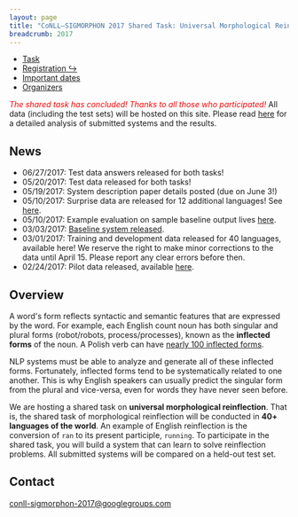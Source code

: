 ```yaml
---
layout: page
title: "CoNLL–SIGMORPHON 2017 Shared Task: Universal Morphological Reinflection"
breadcrumb: 2017
---
```


- [Task](task)
- [Registration ↪](https://docs.google.com/forms/d/1cJ9c0o8WfZCBU4QWGiWYnLoKIedjlZWlVGXob-MH4c4/closedform)
- [Important dates](dates)
- [Organizers](organizers)

<span style='color: red;'>*The shared task has concluded! Thanks to all those who participated!*</span> All data (including the test sets) will be hosted on this site. Please read [here](https://www.aclweb.org/anthology/K17-2001) for a detailed analysis of submitted systems and the results.


## News

* 06/27/2017: Test data answers released for both tasks!
* 05/20/2017: Test data released for both tasks!
* 05/19/2017: System description paper details posted (due on June 3!)
* 05/10/2017: Surprise data are released for 12 additional languages! See [here](https://github.com/sigmorphon/conll2017/tree/master/all).
* 05/10/2017: Example evaluation on sample baseline output lives [here](https://github.com/sigmorphon/conll2017/tree/master/evaluation).
* 03/03/2017: [Baseline system released](https://github.com/sigmorphon/conll2017/tree/master/baseline).
* 03/01/2017: Training and development data released for 40 languages, available here! We reserve the right to make minor corrections to the data until April 15. Please report any clear errors before then.
* 02/24/2017: Pilot data released, available [here](https://github.com/sigmorphon/conll2017/tree/master/pilotdata).

## Overview
A word's form reflects syntactic and semantic features that are expressed by the word. For example, each English count noun has both singular and plural forms (robot/robots, process/processes), known as the **inflected forms** of the noun. A Polish verb can have [nearly 100 inflected forms](http://www.tastingpoland.com/language/verb/dodac_add_verb.html).

NLP systems must be able to analyze and generate all of these inflected forms. Fortunately, inflected forms tend to be systematically related to one another. This is why English speakers can usually predict the singular form from the plural and vice-versa, even for words they have never seen before.

We are hosting a shared task on **universal morphological reinflection**. That is, the shared task of morphological reinflection will be conducted in **40+ languages of the world**. An example of English reinflection is the conversion of `ran` to its present participle, `running`. To participate in the shared task, you will build a system that can learn to solve reinflection problems. All submitted systems will be compared on a held-out test set.

## Contact
conll-sigmorphon-2017@googlegroups.com
